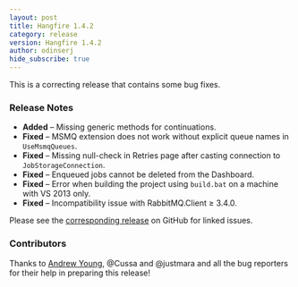 ```yaml
---
layout: post
title: Hangfire 1.4.2
category: release
version: Hangfire 1.4.2
author: odinserj
hide_subscribe: true
---
```


This is a correcting release that contains some bug fixes.

### Release Notes

* **Added** – Missing generic methods for continuations.
* **Fixed** – MSMQ extension does not work without explicit queue names in `UseMsmqQueues`.
* **Fixed** – Missing null-check in Retries page after casting connection to `JobStorageConnection`.
* **Fixed** – Enqueued jobs cannot be deleted from the Dashboard.
* **Fixed** – Error when building the project using `build.bat` on a machine with VS 2013 only.
* **Fixed** – Incompatibility issue with RabbitMQ.Client &ge; 3.4.0.

Please see the [corresponding release](https://github.com/HangfireIO/Hangfire/releases/tag/v1.4.2) on GitHub for linked issues.

### Contributors

Thanks to [Andrew Young](https://github.com/yngndrw), @Cussa and @justmara and all the bug reporters for their help in preparing this release!
